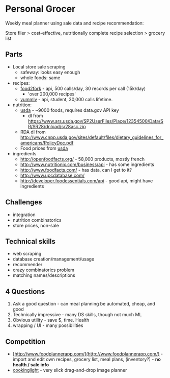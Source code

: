 
# Personal Grocer

Weekly meal planner using sale data and recipe recommendation:

Store flier > cost-effective, nutritionally complete recipe selection > grocery list


## Parts

* Local store sale scraping
	* safeway: looks easy enough
	* whole foods: same
* recipes:
	* [food2fork](http://food2fork.com/about/api) - api, 500 calls/day, 30 records per call (15k/day)
		* 'over 200,000 recipes'
	* [yummly](https://developer.yummly.com/) - api, student, 30,000 calls lifetime.
* nutrition:
	* [usda](http://ndb.nal.usda.gov/ndb/doc/index) - ~9000 foods, requires data.gov API key
		* dl from https://www.ars.usda.gov/SP2UserFiles/Place/12354500/Data/SR/SR28/dnload/sr28asc.zip
	* RDA
		dl from http://www.cnpp.usda.gov/sites/default/files/dietary_guidelines_for_americans/PolicyDoc.pdf
	* Food prices from [usda](http://www.ers.usda.gov/data-products/quarterly-food-at-home-price-database.aspx)
* ingredients
	* http://openfoodfacts.org/ - 58,000 products, mostly french
	* http://www.nutritionix.com/business/api - has some ingredients
	* http://www.foodfacts.com/ - has data, can I get to it?
	* http://www.upcdatabase.com/
	* http://developer.foodessentials.com/api - good api, might have ingredients

## Challenges

* integration
* nutrition combinatorics
* store prices, non-sale

## Technical skills

* web scraping
* database creation/management/usage
* recommender
* crazy combinatorics problem
* matching names/descriptions

## 4 Questions

1. Ask a good question - can meal planning be automated, cheap, and good
2. Technically impressive - many DS skills, though not much ML
3. Obvious utility - save $, time. Health
4. wrapping / UI - many possibilities

## Competition

* [http://www.foodplannerapp.com/](http://www.foodplannerapp.com/) - import and edit own recipes, grocery list, meal plans, (inventory?) - **no health / sale info**
* [cookinglight](http://www.cookinglight.com/weeknight-meal-planner) - very slick drag-and-drop image planner